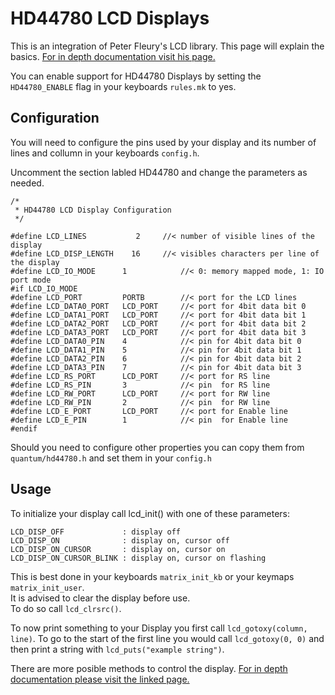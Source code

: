# HD44780 LCD Displays

This is an integration of Peter Fleury's LCD library. This page will explain the basics. [For in depth documentation visit his page.](http://homepage.hispeed.ch/peterfleury/doxygen/avr-gcc-libraries/group__pfleury__lcd.html)

You can enable support for HD44780 Displays by setting the `HD44780_ENABLE` flag in your keyboards `rules.mk` to yes.

## Configuration

You will need to configure the pins used by your display and its number of lines and collumn in your keyboards `config.h`.

Uncomment the section labled HD44780 and change the parameters as needed.
````
/*
 * HD44780 LCD Display Configuration
 */

#define LCD_LINES           2     //< number of visible lines of the display
#define LCD_DISP_LENGTH    16     //< visibles characters per line of the display
#define LCD_IO_MODE      1            //< 0: memory mapped mode, 1: IO port mode
#if LCD_IO_MODE
#define LCD_PORT         PORTB        //< port for the LCD lines
#define LCD_DATA0_PORT   LCD_PORT     //< port for 4bit data bit 0
#define LCD_DATA1_PORT   LCD_PORT     //< port for 4bit data bit 1
#define LCD_DATA2_PORT   LCD_PORT     //< port for 4bit data bit 2
#define LCD_DATA3_PORT   LCD_PORT     //< port for 4bit data bit 3
#define LCD_DATA0_PIN    4            //< pin for 4bit data bit 0
#define LCD_DATA1_PIN    5            //< pin for 4bit data bit 1
#define LCD_DATA2_PIN    6            //< pin for 4bit data bit 2
#define LCD_DATA3_PIN    7            //< pin for 4bit data bit 3
#define LCD_RS_PORT      LCD_PORT     //< port for RS line        
#define LCD_RS_PIN       3            //< pin  for RS line        
#define LCD_RW_PORT      LCD_PORT     //< port for RW line        
#define LCD_RW_PIN       2            //< pin  for RW line        
#define LCD_E_PORT       LCD_PORT     //< port for Enable line     
#define LCD_E_PIN        1            //< pin  for Enable line    
#endif
````

Should you need to configure other properties you can copy them from `quantum/hd44780.h` and set them in your `config.h`

## Usage

To initialize your display call lcd_init() with one of these parameters:
````
LCD_DISP_OFF             : display off
LCD_DISP_ON              : display on, cursor off
LCD_DISP_ON_CURSOR       : display on, cursor on
LCD_DISP_ON_CURSOR_BLINK : display on, cursor on flashing
````
This is best done in your keyboards `matrix_init_kb` or your keymaps `matrix_init_user`.  
It is advised to clear the display before use.  
To do so call `lcd_clrsrc()`.

To now print something to your Display you first call `lcd_gotoxy(column, line)`. To go to the start of the first line you would call `lcd_gotoxy(0, 0)` and then print a string with `lcd_puts("example string")`.

There are more posible methods to control the display. [For in depth documentation please visit the linked page.](http://homepage.hispeed.ch/peterfleury/doxygen/avr-gcc-libraries/group__pfleury__lcd.html)
